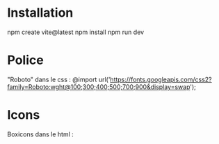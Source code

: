 # Installation

npm create vite@latest
npm install
npm run dev


# Police

"Roboto" dans le css :
@import url('https://fonts.googleapis.com/css2?family=Roboto:wght@100;300;400;500;700;900&display=swap'); 


# Icons

Boxicons dans le html : 
<link href='https://unpkg.com/boxicons@2.1.4/css/boxicons.min.css' rel='stylesheet'>
